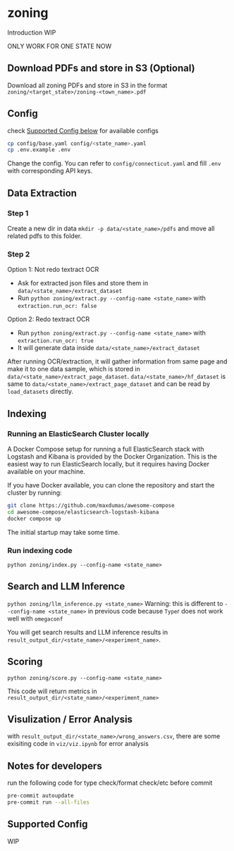 # zoning

Introduction WIP

ONLY WORK FOR ONE STATE NOW

## Download PDFs and store in S3 (Optional)

Download all zoning PDFs and store in S3 in the format
`zoning/<target_state>/zoning-<town_name>.pdf`

## Config

check [Supported Config below](#supported-config) for available configs

```bash
cp config/base.yaml config/<state_name>.yaml
cp .env.example .env
```

Change the config. You can refer to `config/connecticut.yaml` and
fill `.env` with corresponding API keys.

## Data Extraction

### Step 1

Create a new dir in data `mkdir -p data/<state_name>/pdfs` and move all related
 pdfs to this folder.

### Step 2

Option 1: Not redo textract OCR

- Ask for extracted json files and store them in `data/<state_name>/extract_dataset`
- Run `python zoning/extract.py --config-name <state_name>`
 with `extraction.run_ocr: false`

Option 2: Redo textract OCR

- Run `python zoning/extract.py --config-name <state_name>`
 with `extraction.run_ocr: true`
- It will generate data inside `data/<state_name>/extract_dataset`

After running OCR/extraction, it will gather information from same page and make
 it to one data sample, which is stored in `data/<state_name>/extract_page_dataset`.
  `data/<state_name>/hf_dataset` is same to `data/<state_name>/extract_page_dataset`
   and can be read by `load_datasets` directly.

## Indexing

### Running an ElasticSearch Cluster locally

A Docker Compose setup for running a full ElasticSearch stack with Logstash and
Kibana is provided by the Docker Organization. This is the easiest way to run
ElasticSearch locally, but it requires having Docker available on your machine.

If you have Docker available, you can clone the repository and start the cluster
by running:

```bash
git clone https://github.com/maxdumas/awesome-compose
cd awesome-compose/elasticsearch-logstash-kibana
docker compose up
```

The initial startup may take some time.

### Run indexing code

`python zoning/index.py --config-name <state_name>`

## Search and LLM Inference

`python zoning/llm_inference.py <state_name>`
Warning: this is different to `--config-name <state_name>` in previous code
 because `Type`r does not work well with `omegaconf`

You will get search results and LLM inference results in `result_output_dir/<state_name>/<experiment_name>`.

## Scoring

`python zoning/score.py --config-name <state_name>`

This code will return metrics in `result_output_dir/<state_name>/<experiment_name>`

## Visulization / Error Analysis

with `result_output_dir/<state_name>/wrong_answers.csv`, there are some
 exisiting code in `viz/viz.ipynb` for error analysis

## Notes for developers

run the following code for type check/format check/etc before commit

```bash
pre-commit autoupdate
pre-commit run --all-files
```

## Supported Config

WIP
